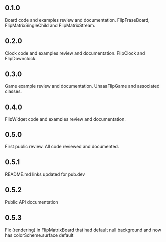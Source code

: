 ## 0.1.0
Board code and examples review and documentation.
FlipFraseBoard, FlipMatrixSingleChild and FlipMatrixStream.

## 0.2.0
Clock code and examples review and documentation.
FlipClock and FlipDownclock.

## 0.3.0
Game example review and documentation.
UhaaaFlipGame and associated classes.

## 0.4.0
FlipWidget code and examples review and documentation.

## 0.5.0
First public review.
All code reviewed and documented.

## 0.5.1
README.md links updated for pub.dev

## 0.5.2
Public API documentation

## 0.5.3
Fix (rendering) in FlipMatrixBoard that had default null background and now has colorScheme.surface default 